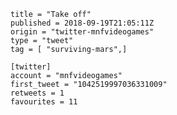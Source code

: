```
title = "Take off"
published = 2018-09-19T21:05:11Z
origin = "twitter-mnfvideogames"
type = "tweet"
tag = [ "surviving-mars",]

[twitter]
account = "mnfvideogames"
first_tweet = "1042519997036331009"
retweets = 1
favourites = 11
```

<p class='image'><img src='https://mnf.m17s.net/2018/09/19/DnfGaTRXoAEErEx.jpg' alt=''></p>

